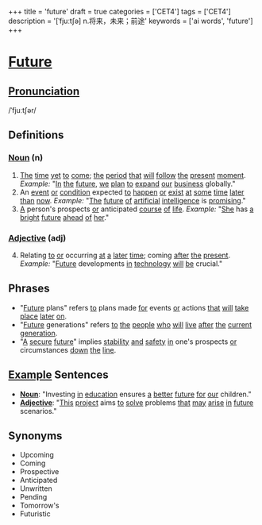 +++
title = 'future'
draft = true
categories = ['CET4']
tags = ['CET4']
description = '[ˈfjuːt∫ə] n.将来，未来；前途'
keywords = ['ai words', 'future']
+++

# [Future](/post/future/)

## [Pronunciation](/post/pronunciation/)
/ˈfjuːtʃər/

## Definitions
### [Noun](/post/noun/) (n)
1. [The](/post/the/) [time](/post/time/) [yet](/post/yet/) [to](/post/to/) [come](/post/come/); [the](/post/the/) [period](/post/period/) [that](/post/that/) [will](/post/will/) [follow](/post/follow/) [the](/post/the/) [present](/post/present/) [moment](/post/moment/). _Example:_ "[In](/post/in/) [the](/post/the/) [future](/post/future/), [we](/post/we/) [plan](/post/plan/) [to](/post/to/) [expand](/post/expand/) [our](/post/our/) [business](/post/business/) globally."
2. An [event](/post/event/) [or](/post/or/) [condition](/post/condition/) expected [to](/post/to/) [happen](/post/happen/) [or](/post/or/) [exist](/post/exist/) [at](/post/at/) [some](/post/some/) [time](/post/time/) [later](/post/later/) [than](/post/than/) [now](/post/now/). _Example:_ "[The](/post/the/) [future](/post/future/) [of](/post/of/) [artificial](/post/artificial/) [intelligence](/post/intelligence/) is [promising](/post/promising/)."
3. [A](/post/a/) person's prospects [or](/post/or/) anticipated [course](/post/course/) [of](/post/of/) [life](/post/life/). _Example:_ "[She](/post/she/) has [a](/post/a/) [bright](/post/bright/) [future](/post/future/) [ahead](/post/ahead/) [of](/post/of/) [her](/post/her/)."

### [Adjective](/post/adjective/) (adj)
4. Relating [to](/post/to/) [or](/post/or/) occurring [at](/post/at/) [a](/post/a/) [later](/post/later/) [time](/post/time/); coming [after](/post/after/) [the](/post/the/) [present](/post/present/). _Example:_ "[Future](/post/future/) developments [in](/post/in/) [technology](/post/technology/) [will](/post/will/) [be](/post/be/) crucial."

## Phrases
- "[Future](/post/future/) plans" refers [to](/post/to/) plans made [for](/post/for/) events [or](/post/or/) actions [that](/post/that/) [will](/post/will/) [take](/post/take/) [place](/post/place/) [later](/post/later/) [on](/post/on/).
- "[Future](/post/future/) generations" refers [to](/post/to/) [the](/post/the/) [people](/post/people/) [who](/post/who/) [will](/post/will/) [live](/post/live/) [after](/post/after/) [the](/post/the/) [current](/post/current/) [generation](/post/generation/).
- "[A](/post/a/) [secure](/post/secure/) [future](/post/future/)" implies [stability](/post/stability/) [and](/post/and/) [safety](/post/safety/) [in](/post/in/) one's prospects [or](/post/or/) circumstances [down](/post/down/) [the](/post/the/) [line](/post/line/).

## [Example](/post/example/) Sentences
- **[Noun](/post/noun/)**: "Investing [in](/post/in/) [education](/post/education/) ensures [a](/post/a/) [better](/post/better/) [future](/post/future/) [for](/post/for/) [our](/post/our/) children."
- **[Adjective](/post/adjective/)**: "[This](/post/this/) [project](/post/project/) aims [to](/post/to/) [solve](/post/solve/) problems [that](/post/that/) [may](/post/may/) [arise](/post/arise/) [in](/post/in/) [future](/post/future/) scenarios."

## Synonyms
- Upcoming
- Coming
- Prospective
- Anticipated
- Unwritten
- Pending
- Tomorrow's
- Futuristic
